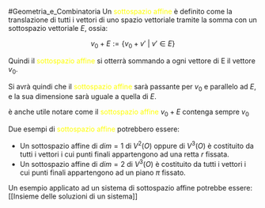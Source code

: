 #Geometria_e_Combinatoria 
Un <font color="#ffff00">sottospazio affine</font> è definito come la translazione di tutti i vettori di uno spazio vettoriale tramite la somma con un sottospazio vettoriale $E$, ossia:

$$v_{0}+E:=\{v_{0}+v' \ | \ v'\in E \}$$

Quindi il<font color="#ffff00"> sottospazio affine</font> si otterrà sommando a ogni vettore di E il vettore $v_{0}$.

Si avrà quindi che il <font color="#ffff00">sottospazio affine</font> sarà passante per $v_{0}$ e parallelo ad $E$, e la sua dimensione sarà uguale a quella di $E$.

è anche utile notare come il <font color="#ffff00">sottospazio affine</font> $v_{0}+E$ contenga sempre $v_{0}$

Due esempi di<font color="#ffff00"> sottospazio affine</font> potrebbero essere:
- Un sottospazio affine di $dim=1$ di $V^2(O)$ oppure di $V^3(O)$ è costituito da tutti i vettori  i cui punti finali appartengono ad una retta $r$ fissata.
- Un sottospazio affine di $dim=2$ di $V^3(O)$ è costituito da tutti i vettori i cui punti finali appartengono ad un piano $\pi$ fissato.

Un esempio applicato ad un sistema di sottospazio affine potrebbe essere: [[Insieme delle soluzioni di un sistema]]